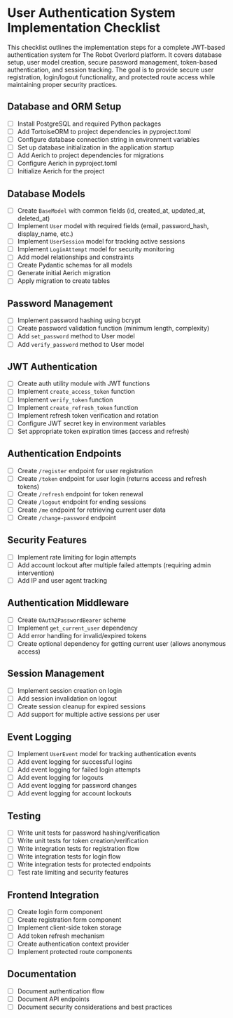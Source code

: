 # User Authentication System Implementation Checklist

This checklist outlines the implementation steps for a complete JWT-based authentication system for The Robot Overlord platform. It covers database setup, user model creation, secure password management, token-based authentication, and session tracking. The goal is to provide secure user registration, login/logout functionality, and protected route access while maintaining proper security practices.

## Database and ORM Setup

- [ ] Install PostgreSQL and required Python packages
- [ ] Add TortoiseORM to project dependencies in pyproject.toml
- [ ] Configure database connection string in environment variables
- [ ] Set up database initialization in the application startup
- [ ] Add Aerich to project dependencies for migrations
- [ ] Configure Aerich in pyproject.toml
- [ ] Initialize Aerich for the project

## Database Models

- [ ] Create `BaseModel` with common fields (id, created_at, updated_at, deleted_at)
- [ ] Implement `User` model with required fields (email, password_hash, display_name, etc.)
- [ ] Implement `UserSession` model for tracking active sessions
- [ ] Implement `LoginAttempt` model for security monitoring
- [ ] Add model relationships and constraints
- [ ] Create Pydantic schemas for all models
- [ ] Generate initial Aerich migration
- [ ] Apply migration to create tables

## Password Management

- [ ] Implement password hashing using bcrypt
- [ ] Create password validation function (minimum length, complexity)
- [ ] Add `set_password` method to User model
- [ ] Add `verify_password` method to User model

## JWT Authentication

- [ ] Create auth utility module with JWT functions
- [ ] Implement `create_access_token` function
- [ ] Implement `verify_token` function
- [ ] Implement `create_refresh_token` function
- [ ] Implement refresh token verification and rotation
- [ ] Configure JWT secret key in environment variables
- [ ] Set appropriate token expiration times (access and refresh)

## Authentication Endpoints

- [ ] Create `/register` endpoint for user registration
- [ ] Create `/token` endpoint for user login (returns access and refresh tokens)
- [ ] Create `/refresh` endpoint for token renewal
- [ ] Create `/logout` endpoint for ending sessions
- [ ] Create `/me` endpoint for retrieving current user data
- [ ] Create `/change-password` endpoint

## Security Features

- [ ] Implement rate limiting for login attempts
- [ ] Add account lockout after multiple failed attempts (requiring admin intervention)
- [ ] Add IP and user agent tracking

## Authentication Middleware

- [ ] Create `OAuth2PasswordBearer` scheme
- [ ] Implement `get_current_user` dependency
- [ ] Add error handling for invalid/expired tokens
- [ ] Create optional dependency for getting current user (allows anonymous access)

## Session Management

- [ ] Implement session creation on login
- [ ] Add session invalidation on logout
- [ ] Create session cleanup for expired sessions
- [ ] Add support for multiple active sessions per user

## Event Logging

- [ ] Implement `UserEvent` model for tracking authentication events
- [ ] Add event logging for successful logins
- [ ] Add event logging for failed login attempts
- [ ] Add event logging for logouts
- [ ] Add event logging for password changes
- [ ] Add event logging for account lockouts

## Testing

- [ ] Write unit tests for password hashing/verification
- [ ] Write unit tests for token creation/verification
- [ ] Write integration tests for registration flow
- [ ] Write integration tests for login flow
- [ ] Write integration tests for protected endpoints
- [ ] Test rate limiting and security features

## Frontend Integration

- [ ] Create login form component
- [ ] Create registration form component
- [ ] Implement client-side token storage
- [ ] Add token refresh mechanism
- [ ] Create authentication context provider
- [ ] Implement protected route components

## Documentation

- [ ] Document authentication flow
- [ ] Document API endpoints
- [ ] Document security considerations and best practices
